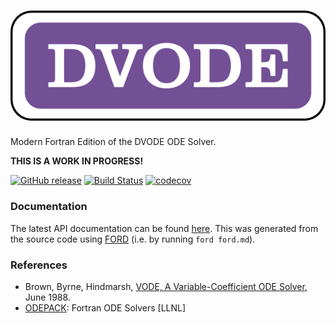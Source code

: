 ![dvode](media/logo.png)
============

Modern Fortran Edition of the DVODE ODE Solver.

**THIS IS A WORK IN PROGRESS!**

[![GitHub release](https://img.shields.io/github/release/jacobwilliams/dvode.svg?style=plastic)](https://github.com/jacobwilliams/dvode/releases/latest)
[![Build Status](https://github.com/jacobwilliams/dvode/actions/workflows/CI.yml/badge.svg)](https://github.com/jacobwilliams/dvode/actions)
[![codecov](https://codecov.io/gh/jacobwilliams/dvode/branch/master/graph/badge.svg?token=BHtd51oUTE)](https://codecov.io/gh/jacobwilliams/dvode)


### Documentation
The latest API documentation can be found [here](https://jacobwilliams.github.io/dvode/). This was generated from the source code using [FORD](https://github.com/Fortran-FOSS-Programmers/ford) (i.e. by running `ford ford.md`).


### References
 * Brown, Byrne, Hindmarsh, [VODE, A Variable-Coefficient ODE Solver](https://computing.llnl.gov/sites/default/files/ODEPACK_pub4_207532.pdf), June 1988.
 * [ODEPACK](https://computing.llnl.gov/projects/odepack): Fortran ODE Solvers [LLNL]

